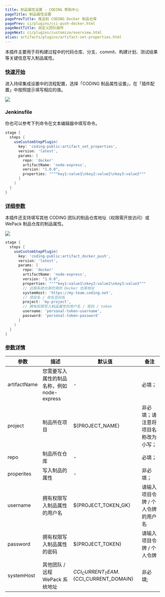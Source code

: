 ```yaml
---
title: 制品属性设置 - CODING 帮助中心
pageTitle: 制品属性设置
pagePrevTitle: 推送到 CODING Docker 制品仓库
pagePrev: ci/plugins/cci-push-docker.html
pageNextTitle: 自定义团队插件
pageNext: ci/plugins/customize/overview.html
alias: artifacts/plugins/artifact-set-properties.html
---
```


本插件主要用于将构建过程中的代码仓库、分支、commit、构建计划、测试结果等关键信息写入制品属性。

### [快速开始](#start)

进入持续集成设置中的流程配置，选择「CODING 制品属性设置」，在「插件配置」中按照提示填写相应的值。

![](https://help-assets.codehub.cn/enterprise/20210923102725.png)

### Jenkinsfile

你也可以参考下列命令在文本编辑器中填写命令。

```groovy
stage {
  steps {
    useCustomStepPlugin(
      key: 'coding-public:artifact_set_properties', 
      version: 'latest', 
      params: [
        repo: 'docker'
        artifactName: 'node-express',
        version: "1.0.0",
        properties: """"key1:value1\nkey2:value2\nkey3:value3"""
      ]
    )
  }
}
```

### [详细参数](#detail)

本插件还支持填写其他 CODING 团队的制品仓库地址（权限需开放访问）或 WePack 制品仓库的制品属性。

![](https://help-assets.codehub.cn/enterprise/20210918155326.png)

```groovy
stage {
  steps {
    useCustomStepPlugin(
      key: 'coding-public:artifact_docker_push',
      version: 'latest',
      params: [
        repo: 'docker'
        artifactName: 'node-express',
        version: "1.0.0",
        properties: """"key1:value1\nkey2:value2\nkey3:value3"""
        // 远程系统仓库时用的 Docker 仓库地址
        systemHost: 'https://my-team.coding.net',
        // 项目名 / 命名空间名
        project: 'my-project',
        // 拥有权限写入制品属性的用户名 / 密码 / token
        username: 'personal-token-username',
        password: 'personal-token-password'
      ]
    )
  }
}
```

### [参数详情](#parameter-detail)

参数 | 描述 | 默认值 | 备注
---------|----------|---------|---------
 artifactName | 您需要写入属性的制品名称，例如 node-express | - | 必填；
 project | 制品所在项目 | ${PROJECT_NAME} | 非必填；请注意将项目名称改为小写；
 repo | 制品所在仓库 | - | 必填；
 properites | 写入制品的属性 | - | 非必填；
 username | 拥有权限写入制品属性的用户名 | ${PROJECT_TOKEN_GK} | 请输入项目令牌 / 个人令牌的用户名
 password | 拥有权限写入制品属性的密码 | ${PROJECT_TOKEN} | 请输入项目令牌 / 个人令牌
 systemHost | 其他团队 / 远程 WePack 系统地址 | ${CCI_CURRENT_TEAM}.${CCI_CURRENT_DOMAIN} | 非必填;

